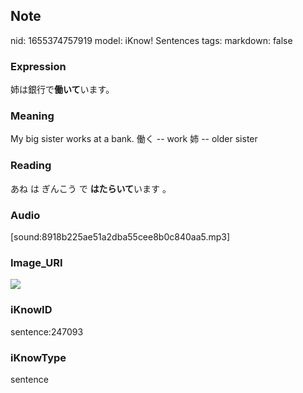 ## Note
nid: 1655374757919
model: iKnow! Sentences
tags: 
markdown: false

### Expression
姉は銀行で<b>働いて</b>います。

### Meaning
My big sister works at a bank.
働く -- work
姉 -- older sister

### Reading
あね は ぎんこう で <b>はたらいて</b>います 。

### Audio
[sound:8918b225ae51a2dba55cee8b0c840aa5.mp3]

### Image_URI
<img src="cb073d28071053b1caad60a422e310c0.jpg">

### iKnowID
sentence:247093

### iKnowType
sentence

